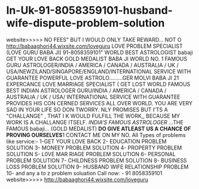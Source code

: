 # In-Uk-91-8058359101-husband-wife-dispute-problem-solution
website>>>>> NO FEES" BUT I WOULD ONLY TAKE REWARD... NOT O http://babaaghori44.wixsite.com/loveguru LOVE PROBLEM SPECIALIST (LOVE GURU BABA JI) 91-8058359101" WORLD BEST ASTROLOGIST babaji GET YOUR LOVE BACK GOLD MEDALIST BABA JI WORLD NO. 1 FAMOUS GURU ASTROLOGER/INDIA / AMERICA / CANADA / AUSTRALIA / UK / USA/NEWZILAND/SINGAPORE/ENGLAND/INTERNATIONAL SERVICE WITH GUARANTEE POWERFUL LOVE ASTROLO.........GER MOLVI BABA JI 21 EXPERCANCE LOVE MARRIAGE SPECIALIST ( GET LOST WORLD FAMOUS BEST INDIAN ASTROLOGER GURU/INDIA / AMERICA / CANADA / AUSTRALIA / UK / USA/ INTERNATIONAL SERVICE WITH GUARANTEE PROVIDES HIS CON CERNED SERVICES ALL OVER WORLD. YOU ARE VERY SAD IN YOUR LIFE SO DON TWORRY. NLY PROMISES BUT I'TS A "CHALLANGE" , THAT I K WOULD FULFILL THE WORK,, BECAUSE MY WORK IS A CHALLANGE ITSELF. *INDIA'S FAMOUS ASTROLOGER* ...THE FAMOUS babaji... (GOLD MEDALIST) **DO GIVE ATLEAST US A CHANCE OF PROVING OURSELVES**1  CONTACT ME ON MY NO. All Types of problems like service:- 1-GET YOUR LOVE BACK 2- EDUCATION PROBLEM SOLUTION 3- MONEEY PROBLEM SOLUTION 4- PROPERTY PROBLEM SOLUTION 5- L0VE MAR RIAGE PROBLEM SOLUTION 6- PERSONAL PROBLEM SOLUTION 7- CHILDNESS PROBLEM SOLUTION 8- BUSINESS LOSS PROBLEM SOLUTION 9- HUSBAND WIFE RELATIONSHIP PROBLEM 10- and any a to z problem soluation Call now: - 91 8058359101 website>>>>>  http://babaaghori44.wixsite.com/loveguru
